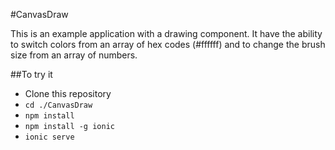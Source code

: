 #CanvasDraw

This is an example application with a drawing component. It have the ability to switch colors from an array of hex codes (#ffffff) and to change the brush size from an array of numbers.

##To try it

- Clone this repository
- `cd ./CanvasDraw`
- `npm install`
- `npm install -g ionic`
- `ionic serve`